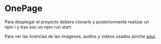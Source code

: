 # OnePage

Para desplegar el proyecto debera clonarlo y posteriormente realizar un npm i y tras eso un npm run start


Para ver las licencias de las imagenes, audios y videos usados pinche [aqui](https://github.com/Sergiocg2003/Proyecto-Juego-2D.git).
